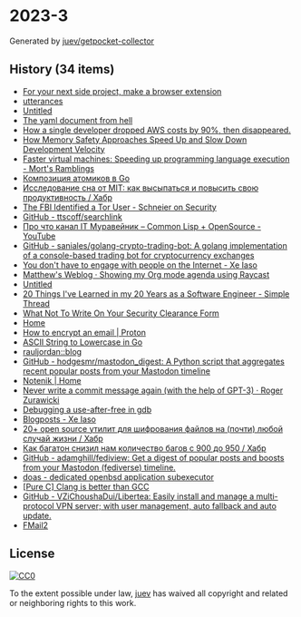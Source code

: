 # 2023-3

Generated by [juev/getpocket-collector](https://github.com/juev/getpocket-collector)

## History (34 items)

- [For your next side project, make a browser extension](https://www.geoffreylitt.com/2023/01/08/for-your-next-side-project-make-a-browser-extension.html)
- [utterances](https://utteranc.es)
- [Untitled](https://blog.kycnot.me/payment-methods-kyc)
- [The yaml document from hell](https://ruudvanasseldonk.com/2023/01/11/the-yaml-document-from-hell)
- [How a single developer dropped AWS costs by 90%, then disappeared.](https://scribe.rip/@maximetopolov/how-a-single-developer-dropped-aws-costs-by-90-then-disappeared-2b46a115103a)
- [How Memory Safety Approaches Speed Up and Slow Down Development Velocity](https://verdagon.dev/blog/when-to-use-memory-safe-part-2)
- [Faster virtual machines: Speeding up programming language execution - Mort's Ramblings](https://mort.coffee/home/fast-interpreters/)
- [Композиция атомиков в Go](https://antonz.ru/atomics-composition/)
- [Исследование сна от MIT: как высыпаться и повысить свою продуктивность / Хабр](https://habr.com/ru/companies/first/articles/710772/)
- [The FBI Identified a Tor User - Schneier on Security](https://www.schneier.com/blog/archives/2023/01/the-fbi-identified-a-tor-user.html)
- [GitHub - ttscoff/searchlink](https://github.com/ttscoff/searchlink)
- [Про что канал IT Муравейник – Common Lisp + OpenSource - YouTube](https://www.youtube.com/watch?v=kBR1XvsK9LM)
- [GitHub - saniales/golang-crypto-trading-bot: A golang implementation of a console-based trading bot for cryptocurrency exchanges](https://github.com/saniales/golang-crypto-trading-bot)
- [You don't have to engage with people on the Internet - Xe Iaso](https://xeiaso.net/blog/lesson-online-feedback)
- [Matthew's Weblog · Showing my Org mode agenda using Raycast](https://mken.weblog.lol/2023/01/showing-my-org-mode-agenda-using-raycast)
- [Untitled](https://www.troyhunt.com/pwned-or-bot/)
- [20 Things I've Learned in my 20 Years as a Software Engineer - Simple Thread](https://www.simplethread.com/20-things-ive-learned-in-my-20-years-as-a-software-engineer/)
- [What Not To Write On Your Security Clearance Form](https://milk.com/wall-o-shame/security_clearance.html)
- [Home](https://jamhub.dev)
- [How to encrypt an email | Proton](https://proton.me/blog/how-to-encrypt-email)
- [ASCII String to Lowercase in Go](https://www.openmymind.net/ASCII_String_To_Lowercase_in_Go/)
- [rauljordan::blog](https://rauljordan.com/rust-concepts-i-wish-i-learned-earlier/)
- [GitHub - hodgesmr/mastodon_digest: A Python script that aggregates recent popular posts from your Mastodon timeline](https://github.com/hodgesmr/mastodon_digest)
- [Notenik | Home](https://notenik.app/index.html)
- [Never write a commit message again (with the help of GPT-3) · Roger Zurawicki](https://zura.wiki/post/never-write-a-commit-message-again-with-the-help-of-gpt-3/)
- [Debugging a use-after-free in gdb](https://pernos.co/examples/use-after-free)
- [Blogposts - Xe Iaso](https://xeiaso.net/blog)
- [20+ open source утилит для шифрования файлов на (почти) любой случай жизни / Хабр](https://habr.com/ru/companies/bastion/articles/711064/)
- [Как багатон снизил нам количество багов с 900 до 950 / Хабр](https://habr.com/ru/companies/skyeng/articles/711304/)
- [GitHub - adamghill/fediview: Get a digest of popular posts and boosts from your Mastodon (fediverse) timeline.](https://github.com/adamghill/fediview)
- [doas - dedicated openbsd application subexecutor](https://flak.tedunangst.com/post/doas)
- [[Pure C] Clang is better than GCC](https://yurichev.org/clang/)
- [GitHub - VZiChoushaDui/Libertea: Easily install and manage a multi-protocol VPN server; with user management, auto fallback and auto update.](https://github.com/VZiChoushaDui/Libertea)
- [FMail2](https://fmail-app.fr)

## License

[![CC0](https://mirrors.creativecommons.org/presskit/buttons/88x31/svg/cc-zero.svg)](https://creativecommons.org/publicdomain/zero/1.0/)

To the extent possible under law, [juev](https://github.com/juev) has waived all copyright and related or neighboring rights to this work.
